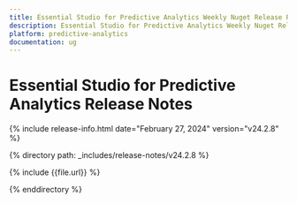 ```yaml
---
title: Essential Studio for Predictive Analytics Weekly Nuget Release Release Notes  
description: Essential Studio for Predictive Analytics Weekly Nuget Release Release Notes  
platform: predictive-analytics
documentation: ug
---
```


# Essential Studio for Predictive Analytics  Release Notes  

{% include release-info.html date="February 27, 2024"  version="v24.2.8" %} 

{% directory path: _includes/release-notes/v24.2.8 %}

{% include {{file.url}} %}

{% enddirectory %}